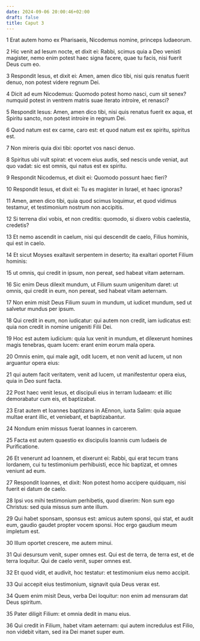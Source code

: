 ```yaml
---
date: 2024-09-06 20:00:46+02:00
draft: false
title: Caput 3
---
```





1 Erat autem homo ex Pharisaeis, Nicodemus nomine, princeps Iudaeorum.

2 Hic venit ad Iesum nocte, et dixit ei: Rabbi, scimus quia a Deo venisti magister, nemo enim potest haec signa facere, quae tu facis, nisi fuerit Deus cum eo.

3 Respondit Iesus, et dixit ei: Amen, amen dico tibi, nisi quis renatus fuerit denuo, non potest videre regnum Dei.

4 Dicit ad eum Nicodemus: Quomodo potest homo nasci, cum sit senex? numquid potest in ventrem matris suae iterato introire, et renasci?

5 Respondit Iesus: Amen, amen dico tibi, nisi quis renatus fuerit ex aqua, et Spiritu sancto, non potest introire in regnum Dei.

6 Quod natum est ex carne, caro est: et quod natum est ex spiritu, spiritus est.

7 Non mireris quia dixi tibi: oportet vos nasci denuo.

8 Spiritus ubi vult spirat: et vocem eius audis, sed nescis unde veniat, aut quo vadat: sic est omnis, qui natus est ex spiritu.

9 Respondit Nicodemus, et dixit ei: Quomodo possunt haec fieri?

10 Respondit Iesus, et dixit ei: Tu es magister in Israel, et haec ignoras?

11 Amen, amen dico tibi, quia quod scimus loquimur, et quod vidimus testamur, et testimonium nostrum non accipitis.

12 Si terrena dixi vobis, et non creditis: quomodo, si dixero vobis caelestia, credetis?

13 Et nemo ascendit in caelum, nisi qui descendit de caelo, Filius hominis, qui est in caelo.

14 Et sicut Moyses exaltavit serpentem in deserto; ita exaltari oportet Filium hominis:

15 ut omnis, qui credit in ipsum, non pereat, sed habeat vitam aeternam.

16 Sic enim Deus dilexit mundum, ut Filium suum unigenitum daret: ut omnis, qui credit in eum, non pereat, sed habeat vitam aeternam.

17 Non enim misit Deus Filium suum in mundum, ut iudicet mundum, sed ut salvetur mundus per ipsum.

18 Qui credit in eum, non iudicatur: qui autem non credit, iam iudicatus est: quia non credit in nomine unigeniti Filii Dei.

19 Hoc est autem iudicium: quia lux venit in mundum, et dilexerunt homines magis tenebras, quam lucem: erant enim eorum mala opera.

20 Omnis enim, qui male agit, odit lucem, et non venit ad lucem, ut non arguantur opera eius:

21 qui autem facit veritatem, venit ad lucem, ut manifestentur opera eius, quia in Deo sunt facta.

22 Post haec venit Iesus, et discipuli eius in terram Iudaeam: et illic demorabatur cum eis, et baptizabat.

23 Erat autem et Ioannes baptizans in AEnnon, iuxta Salim: quia aquae multae erant illic, et veniebant, et baptizabantur.

24 Nondum enim missus fuerat Ioannes in carcerem.

25 Facta est autem quaestio ex discipulis Ioannis cum Iudaeis de Purificatione.

26 Et venerunt ad Ioannem, et dixerunt ei: Rabbi, qui erat tecum trans Iordanem, cui tu testimonium perhibuisti, ecce hic baptizat, et omnes veniunt ad eum.

27 Respondit Ioannes, et dixit: Non potest homo accipere quidquam, nisi fuerit ei datum de caelo.

28 Ipsi vos mihi testimonium perhibetis, quod dixerim: Non sum ego Christus: sed quia missus sum ante illum.

29 Qui habet sponsam, sponsus est: amicus autem sponsi, qui stat, et audit eum, gaudio gaudet propter vocem sponsi. Hoc ergo gaudium meum impletum est.

30 Illum oportet crescere, me autem minui.

31 Qui desursum venit, super omnes est. Qui est de terra, de terra est, et de terra loquitur. Qui de caelo venit, super omnes est.

32 Et quod vidit, et audivit, hoc testatur: et testimonium eius nemo accipit.

33 Qui accepit eius testimonium, signavit quia Deus verax est.

34 Quem enim misit Deus, verba Dei loquitur: non enim ad mensuram dat Deus spiritum.

35 Pater diligit Filium: et omnia dedit in manu eius.

36 Qui credit in Filium, habet vitam aeternam: qui autem incredulus est Filio, non videbit vitam, sed ira Dei manet super eum.

